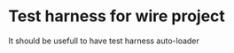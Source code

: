 Test harness for wire project
==============

It should be usefull to have test harness auto-loader
